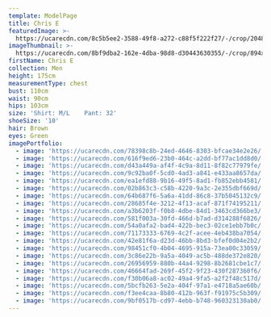 ```yaml
---
template: ModelPage
title: Chris E
featuredImage: >-
  https://ucarecdn.com/8c5b5ee2-3588-49f8-a272-c88f5f222f27/-/crop/2048x1053/0,0/-/preview/
imageThumbnail: >-
  https://ucarecdn.com/8bf9dba2-162e-4dba-98d8-d30443630355/-/crop/894x1043/170,0/-/preview/
firstName: Chris E
collection: Men
height: 175cm
measurementType: chest
bust: 110cm
waist: 90cm
hips: 103cm
size: 'Shirt: M/L    Pant: 32'
shoeSize: '10'
hair: Brown
eyes: Green
imagePortfolio:
  - image: 'https://ucarecdn.com/78398c8b-24ed-4646-8303-bfcae34e2e26/'
  - image: 'https://ucarecdn.com/616f9ed6-23b0-464c-a2dd-bf77ac1dd8d0/'
  - image: 'https://ucarecdn.com/d43a449a-af4f-4c9a-8d11-8f82c77979fe/'
  - image: 'https://ucarecdn.com/9c92ba0f-5cd0-4ad3-a841-e433aa8657da/'
  - image: 'https://ucarecdn.com/ea1efd88-9b16-49f5-8ad1-fb852ebb4581/'
  - image: 'https://ucarecdn.com/02b863c3-c58b-4220-9a3c-2e355dbf669d/'
  - image: 'https://ucarecdn.com/64b687f6-5a6a-41dd-86c8-37b5045132c9/'
  - image: 'https://ucarecdn.com/28685f4e-3212-4f13-acaf-871f74195211/'
  - image: 'https://ucarecdn.com/a3b6203f-f0b8-4dbe-84d1-3463cd366be3/'
  - image: 'https://ucarecdn.com/581f003a-30fd-466d-b7ad-d314288f6826/'
  - image: 'https://ucarecdn.com/54a0afa2-bad4-422b-bec3-02ce1ebb7b0c/'
  - image: 'https://ucarecdn.com/71173333-6769-4c2f-acee-4eb438ba7054/'
  - image: 'https://ucarecdn.com/42e81f6a-d23d-46bb-8bd3-bfef0d04e2b2/'
  - image: 'https://ucarecdn.com/98451cf0-4b04-4695-915a-73ea00c33059/'
  - image: 'https://ucarecdn.com/3c86e22b-9a5a-4049-ac5b-488de372e820/'
  - image: 'https://ucarecdn.com/26956959-880b-44a4-9298-8b2681cbe1c7/'
  - image: 'https://ucarecdn.com/46664fad-269f-45f2-9f23-430f287360f6/'
  - image: 'https://ucarecdn.com/f30b06a8-ac02-49a4-9fa5-a2f2f48c517d/'
  - image: 'https://ucarecdn.com/5bcfb263-5e2a-404f-97a1-e4718a5ae60b/'
  - image: 'https://ucarecdn.com/f3ee4caa-8b80-412b-963f-f91975c5b309/'
  - image: 'https://ucarecdn.com/9bf0517b-cd97-4ebb-b748-960323130ab0/'
---
```


